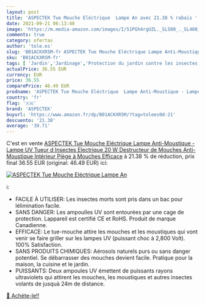 ```yaml
---
layout: post
title: 'ASPECTEK Tue Mouche Eléctrique  Lampe An avec 21.38 % rabais '
date: 2021-09-21 06:13:48
image: 'https://m.media-amazon.com/images/I/51PGh4rgUZL._SL500_._SL400_.jpg'
comments: true
category: ofertas
author: 'tole.es'
slug: 'B01ACKXR5M-fr ASPECTEK Tue Mouche Eléctrique Lampe Anti-Moustique -...'
sku: 'B01ACKXR5M-fr'
tags: [ 'Jardin','Jardinage','Protection du jardin contre les insectes','Protection et anti-nuisibles pour jardin','Répulsifs à mouches','aspectek', ]
actualPrice: 36.55 EUR
currency: EUR
price: 36.55
comparePrice: 46.49 EUR
prodname: 'ASPECTEK Tue Mouche Eléctrique  Lampe Anti-Moustique - Lampe UV  Tueur d Insectes Electrique 20 W  Destructeur de Mouches  Anti-Moustique Intérieur  Piège à Mouches Efficace'
country: 'fr'
flag: '🇫🇷'
brand: 'ASPECTEK'
buyurl: 'https://www.amazon.fr/dp/B01ACKXR5M/?tag=tolees0d-21'
descuento: '21.38'
average: '39.71'
---
```


C'est en vente [ASPECTEK Tue Mouche Eléctrique  Lampe Anti-Moustique - Lampe UV  Tueur d Insectes Electrique 20 W  Destructeur de Mouches  Anti-Moustique Intérieur  Piège à Mouches Efficace](https://www.amazon.fr/dp/B01ACKXR5M/?tag=tolees0d-21)  à  21.38 % de réduction, prix final  36.55 EUR (original: 46.49 EUR) ici:

[![ASPECTEK Tue Mouche Eléctrique  Lampe An](https://m.media-amazon.com/images/I/51PGh4rgUZL._SL500_._SL400_.jpg)](https://www.amazon.fr/dp/B01ACKXR5M/?tag=tolees0d-21)

ℹ️:

- FACILE À UTILISER: Les insectes morts sont pris dans un bac pour lélimination facile.
- SANS DANGER: Les ampoulles UV sont entourées par une cage de protection. Lappareil est certifié CE et RoHS. Produit de marque Canadienne.
- EFFICACE: Le tue-mouche attire les mouches et les moustiques qui vont venir se faire griller sur les lampes UV (puissant choc à 2,800 Volt). 100% Satisfaction.
- SANS PRODUITS CHIMIQUES: Aérosols naturels purs ou sans danger potentiel. Se débarrasser des mouches devient facile. Pratique pour la maison, la cuisine et le jardin.
- PUISSANTS: Deux ampoules UV émettent de puissants rayons ultraviolets qui attirent les mouches, les moustiques et autres insectes volants de jusquà 24m de distance.

[🛒 Achète-le!!](https://www.amazon.fr/dp/B01ACKXR5M/?tag=tolees0d-21)
